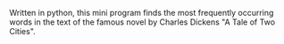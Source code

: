 Written in python, this mini program finds the most frequently occurring words in the text of the famous novel by Charles Dickens "A Tale of Two Cities".
